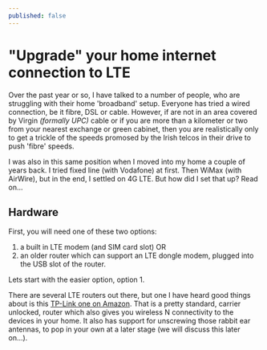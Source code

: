 ```yaml
---
published: false
---
```

# "Upgrade" your home internet connection to LTE

Over the past year or so, I have talked to a number of people, who are struggling with their home 'broadband' setup. Everyone has tried a wired connection, be it fibre, DSL or cable. However, if are not in an area covered by Virgin _(formally UPC)_ cable or if you are more than a kilometer or two from your nearest exchange or green cabinet, then you are realistically only to get a trickle of the speeds promosed by the Irish telcos in their drive to push 'fibre' speeds. 

I was also in this same position when I moved into my home a couple of years back. I tried fixed line (with Vodafone) at first. Then WiMax (with AirWire), but in the end, I settled on 4G LTE. But how did I set that up? Read on...

## Hardware
First, you will need one of these two options:
1. a built in LTE modem (and SIM card slot) OR
2. an older router which can support an LTE dongle modem, plugged into the USB slot of the router.

Lets start with the easier option, option 1.

There are several LTE routers out there, but one I have heard good things about is this [TP-Link one on Amazon](http://www.amazon.co.uk/dp/B016ZWXYXG/ref=cm_sw_r_tw_dp_x_imiPybQ6E4TDW). That is a pretty standard, carrier unlocked, router which also gives you wireless N connectivity to the devices in your home. It also has support for unscrewing those rabbit ear antennas, to pop in your own at a later stage (we will discuss this later on...).

